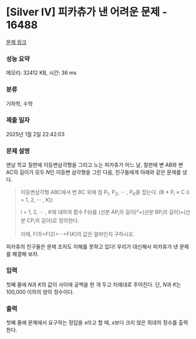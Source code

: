 # [Silver IV] 피카츄가 낸 어려운 문제 - 16488 

[문제 링크](https://www.acmicpc.net/problem/16488) 

### 성능 요약

메모리: 32412 KB, 시간: 36 ms

### 분류

기하학, 수학

### 제출 일자

2025년 1월 2일 22:42:03

### 문제 설명

<p>맨날 학교 칠판에 이등변삼각형을 그리고 노는 피카츄가 어느 날, 칠판에 변 AB와 변 AC의 길이가 모두 <em>N</em>인 이등변 삼각형을 그린 다음, 친구들에게 아래와 같은 문제를 냈다.</p>

<blockquote>
<p>이등변삼각형 ABC에서 변 BC 위에 점 P<sub>1</sub>, P<sub>2</sub>, ··· , P<em><sub>K</sub></em>을 잡는다. (B ≠ P<sub>i</sub> ≠ C (i = 1, 2, ··· , <em>K</em>))</p>

<p>i = 1, 2, ··· , <em>K</em>에 대하여 함수 F(i)를 (선분 AP<sub>i</sub>의 길이)²+(선분 BP<sub>i</sub>의 길이)×(선분 CP<sub>i</sub>의 길이)로 정의한다.</p>

<p>이때, F(1)+F(2)+···+F(<em>K</em>)의 값은 얼마인지 구하시오.</p>
</blockquote>

<p>피카츄의 친구들은 문제 조차도 이해를 못하고 있다! 우리가 대신해서 피카츄가 낸 문제를 해결해 보자.</p>

### 입력 

 <p>첫째 줄에 <em>N</em>과 <em>K</em>의 값이 사이에 공백을 한 개 두고 차례대로 주어진다. 단, <em>N</em>과 <em>K</em>는 100,000 이하의 양의 정수이다.</p>

### 출력 

 <p>첫째 줄에 문제에서 요구하는 정답을 <em>x</em>라고 할 때, <em>x</em>보다 크지 않은 최대의 정수를 출력한다.</p>

